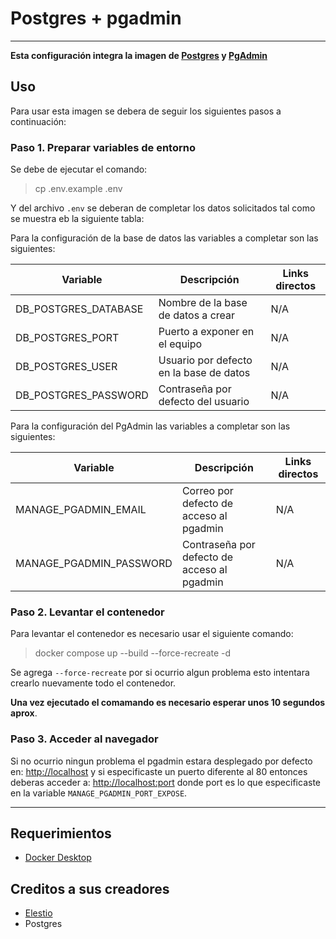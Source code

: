 Postgres + pgadmin
===

<hr>

**Esta configuración integra la imagen de [Postgres](https://hub.docker.com/_/postgres) y [PgAdmin](https://hub.docker.com/r/elestio/pgadmin)**

## Uso

Para usar esta imagen se debera de seguir los siguientes pasos a continuación:

### Paso 1. Preparar variables de entorno

Se debe de ejecutar el comando:
> cp .env.example .env

Y del archivo `.env` se deberan de completar los datos solicitados tal como se muestra eb la siguiente tabla:

Para la configuración de la base de datos las variables a completar son las siguientes:

| Variable                  | Descripción                               | Links directos                                      |
|---------------------------|-------------------------------------------|-----------------------------------------------------|
| DB_POSTGRES_DATABASE      | Nombre de la base de datos a crear        | N/A                                                 |
| DB_POSTGRES_PORT          | Puerto a exponer en el equipo             | N/A                                                 |
| DB_POSTGRES_USER          | Usuario por defecto en la base de datos   | N/A                                                 |
| DB_POSTGRES_PASSWORD      | Contraseña por defecto del usuario        | N/A                                                 |

Para la configuración del PgAdmin las variables a completar son las siguientes:

| Variable                  | Descripción                                   | Links directos                                      |
|---------------------------|-----------------------------------------------|-----------------------------------------------------|
| MANAGE_PGADMIN_EMAIL      | Correo por defecto de acceso al pgadmin       | N/A                                                 |
| MANAGE_PGADMIN_PASSWORD   | Contraseña por defecto de acceso al pgadmin   | N/A                                                 |

### Paso 2. Levantar el contenedor

Para levantar el contenedor es necesario usar el siguiente comando:
> docker compose up --build --force-recreate -d

Se agrega `--force-recreate` por si ocurrio algun problema esto intentara crearlo nuevamente todo el contenedor.

**Una vez ejecutado el comamando es necesario esperar unos 10 segundos aprox**.

### Paso 3. Acceder al navegador

Si no ocurrio ningun problema el pgadmin estara desplegado
por defecto en: <http://localhost> y si especificaste un puerto
diferente al 80 entonces deberas acceder a: <http://localhost:port>
donde port es lo que especificaste en la variable `MANAGE_PGADMIN_PORT_EXPOSE`.

<hr>

## Requerimientos

* [Docker Desktop](https://www.docker.com/)

## Creditos a sus creadores

* [Elestio](https://hub.docker.com/u/elestio)
* Postgres
